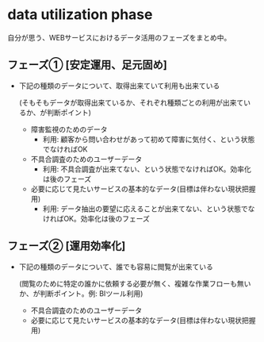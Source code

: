# data utilization phase
自分が思う、WEBサービスにおけるデータ活用のフェーズをまとめ中。

## フェーズ① [安定運用、足元固め]

- 下記の種類のデータについて、取得出来ていて利用も出来ている

    (そもそもデータが取得出来ているか、それぞれ種類ごとの利用が出来ているか、が判断ポイント)

    - 障害監視のためのデータ
        - 利用: 顧客から問い合わせがあって初めて障害に気付く、という状態でなければOK
    - 不具合調査のためのユーザーデータ
        - 利用: 不具合調査が出来てない、という状態でなければOK。効率化は後のフェーズ
    - 必要に応じて見たいサービスの基本的なデータ(目標は伴わない現状把握用)
        - 利用: データ抽出の要望に応えることが出来てない、という状態でなければOK。効率化は後のフェーズ

## フェーズ② [運用効率化]

- 下記の種類のデータについて、誰でも容易に閲覧が出来ている

    (閲覧のために特定の誰かに依頼する必要が無く、複雑な作業フローも無いか、が判断ポイント。例: BIツール利用)

    - 不具合調査のためのユーザーデータ
    - 必要に応じて見たいサービスの基本的なデータ(目標は伴わない現状把握用)